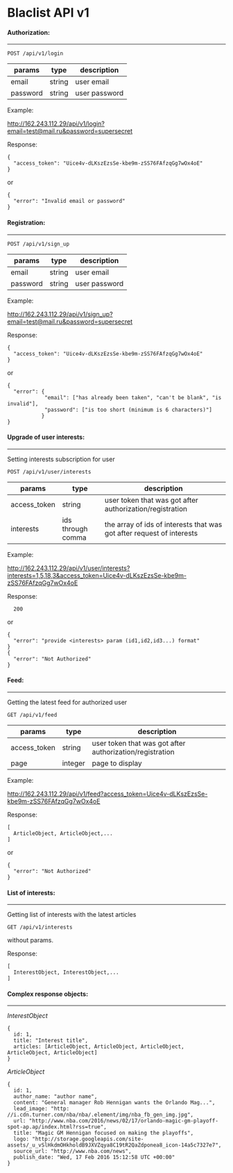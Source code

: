 # Blaclist API v1

#### Authorization:
-------------------------

```
POST /api/v1/login
```

| params | type | description |
|--------|------|-------|
| email | string | user email |
| password | string | user password|

Example:

http://162.243.112.29/api/v1/login?email=test@mail.ru&password=supersecret

Response:

```
{
  "access_token": "Uice4v-dLKszEzsSe-kbe9m-zSS76FAfzqGg7wOx4oE"
}
```
or
```
{
  "error": "Invalid email or password"
}
```

#### Registration:
-------------------------


```
POST /api/v1/sign_up
```

| params | type | description |
|--------|------|-------|
| email | string | user email |
| password | string | user password|

Example:

http://162.243.112.29/api/v1/sign_up?email=test@mail.ru&password=supersecret

Response:

```
{
  "access_token": "Uice4v-dLKszEzsSe-kbe9m-zSS76FAfzqGg7wOx4oE"
}
```
or
```
{
  "error": { 
            "email": ["has already been taken", "can't be blank", "is invalid"],
            "password": ["is too short (minimum is 6 characters)"] 
           }
}
```

#### Upgrade of user interests:
-------------------------

Setting interests subscription for user

```
POST /api/v1/user/interests
```

| params | type | description |
|--------|------|-------|
| access_token | string | user token that was got after authorization/registration |
| interests | ids through comma | the array of ids of interests that was got after request of interests |

Example:

http://162.243.112.29/api/v1/user/interests?interests=1,5,18,3&access_token=Uice4v-dLKszEzsSe-kbe9m-zSS76FAfzqGg7wOx4oE

Response:
```
  200
```
or
```
{
  "error": "provide <interests> param (id1,id2,id3...) format"
}
{
  "error": "Not Authorized"
}

```

#### Feed:
-------------------------

Getting the latest feed for authorized user

```
GET /api/v1/feed
```

| params | type | description |
|--------|------|-------|
| access_token | string | user token that was got after authorization/registration |
| page | integer | page to display |

Example:

http://162.243.112.29/api/v1/feed?access_token=Uice4v-dLKszEzsSe-kbe9m-zSS76FAfzqGg7wOx4oE

Response:
```
[
  ArticleObject, ArticleObject,...
]
```
or
```
{
  "error": "Not Authorized"
}
```

#### List of interests:
-------------------------

Getting list of interests with the latest articles

```
GET /api/v1/interests
```
without params.


Response:
```
[
  InterestObject, InterestObject,...
]
```

#### Complex response objects:
-------------------------

*InterestObject* 
```
{
  id: 1,
  title: "Interest title",
  articles: [ArticleObject, ArticleObject, ArticleObject, ArticleObject, ArticleObject]
}
```

*ArticleObject* 
```
{
  id: 1,
  author_name: "author name",
  content: "General manager Rob Hennigan wants the Orlando Mag...",
  lead_image: "http: //i.cdn.turner.com/nba/nba/.element/img/nba_fb_gen_img.jpg",
  url: "http://www.nba.com/2016/news/02/17/orlando-magic-gm-playoff-spot-ap.ap/index.html?rss=true",
  title: "Magic GM Hennigan focused on making the playoffs",
  logo: "http://storage.googleapis.com/site-assets/_u_vSlHkdmOHkholdB9JXVZqya8C19tR2QaZdponea8_icon-14a5c7327e7",
  source_url: "http://www.nba.com/news",
  publish_date: "Wed, 17 Feb 2016 15:12:58 UTC +00:00"
}
```
